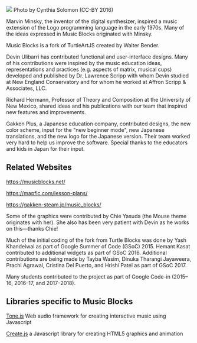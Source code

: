 <img
src='https://rawgithub.com/sugarlabs/musicblocks/master/Minsky.jpg'/>
Photo by Cynthia Solomon (CC-BY 2016)

Marvin Minsky, the inventor of the digital synthesizer, inspired a
music extension of the Logo programming language in the early
1970s. Many of the ideas expressed in Music Blocks originated with
Minsky.

Music Blocks is a fork of TurtleArtJS created by Walter Bender.

Devin Ulibarri has contributed functional and user-interface
designs. Many of his contributions were inspired by the music
education ideas, representations and practices (e.g. aspects of
matrix, musical cups) developed and published by Dr. Lawrence Scripp
with whom Devin studied at New England Conservatory and for whom he
worked at Affron Scripp & Associates, LLC.

Richard Hermann, Professor of Theory and Composition at the University
of New Mexico, shared ideas and his publications with our team that
inspired new features and improvements.

Gakken Plus, a Japanese education company, contributed designs, the new
color scheme, input for the "new beginner mode", new Japanese
translations, and the new logo for the Japanese version. Their team
worked very hard to help us improve the software. Special thanks to
the educators and kids in Japan for their input.

Related Websites
----------------
https://musicblocks.net/

https://mapflc.com/lesson-plans/

https://gakken-steam.jp/music_blocks/

Some of the graphics were contributed by Chie Yasuda (the Mouse theme
originates with her). She also has been very patient with Devin as he
works on this&mdash;thanks Chie!

Much of the initial coding of the fork from Turtle Blocks was done by
Yash Khandelwal as part of Google Summer of Code (GSoC) 2015. Hemant
Kasat contributed to additional widgets as part of GSoC
2016. Additional contributions are being made by Tayba Wasim, Dinuka
Tharangi Jayaweera, Prachi Agrawal, Cristina Del Puerto, and Hrishi
Patel as part of GSoC 2017.

Many students contributed to the project as part of Google Code-in
(2015&ndash;16, 2016&ndash;17, and 2017&ndash;2018).

Libraries specific to Music Blocks
----------------------------------

[Tone.js](https://github.com/Tonejs/Tone.js/blob/master/README.md) Web audio framework for creating interactive music using Javascript

[Create.js](https://github.com/CreateJS) a Javascript library for creating HTML5 graphics and animation
